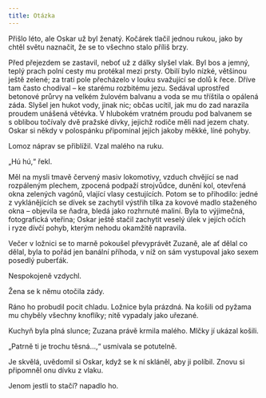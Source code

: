 ```yaml
---
title: Otázka
---
```


Přišlo léto, ale Oskar už byl ženatý. Kočárek tlačil jednou rukou, jako by chtěl světu naznačit, že se to všechno stalo příliš brzy.

Před přejezdem se zastavil, neboť už z dálky slyšel vlak. Byl bos a jemný, teplý prach polní cesty mu protékal mezi prsty. Obilí bylo nízké, většinou ještě zelené; za tratí pole přecházelo v louku svažující se dolů k řece. Dříve tam často chodíval – ke starému rozbitému jezu. Sedával uprostřed betonové průrvy na velkém žulovém balvanu a voda se mu tříštila o opálená záda. Slyšel jen hukot vody, jinak nic; občas ucítil, jak mu do zad narazila proudem unášená větévka. V hlubokém vratném proudu pod balvanem se s oblibou točívaly dvě pražské dívky, jejichž rodiče měli nad jezem chaty. Oskar si někdy v polospánku připomínal jejich jakoby měkké, líné pohyby.

Lomoz náprav se přiblížil. Vzal malého na ruku.

„Hú hú,“ řekl.

Měl na mysli tmavě červený masiv lokomotivy, vzduch chvějící se nad rozpáleným plechem, zpocená podpaží strojvůdce, dunění kol, otevřená okna zelených vagónů, vlající vlasy cestujících. Potom se to přihodilo: jedné z vyklánějících se dívek se zachytil výstřih tílka za kovové madlo staženého okna – objevila se ňadra, bledá jako rozhrnuté maliní. Byla to výjimečná, fotografická vteřina; Oskar ještě stačil zachytit veselý úlek v jejích očích i ryze dívčí pohyb, kterým nehodu okamžitě napravila.

Večer v ložnici se to marně pokoušel převyprávět Zuzaně, ale ať dělal co dělal, byla to pořád jen banální příhoda, v níž on sám vystupoval jako sexem posedlý puberťák.

Nespokojeně vzdychl.

Žena se k němu otočila zády.

Ráno ho probudil pocit chladu. Ložnice byla prázdná. Na košili od pyžama mu chyběly všechny knoflíky; nitě vypadaly jako uřezané.

Kuchyň byla plná slunce; Zuzana právě krmila malého. Mlčky jí ukázal košili.

„Patrně ti je trochu těsná…,“ usmívala se potutelně.

Je skvělá, uvědomil si Oskar, když se k ní skláněl, aby ji políbil. Znovu si připomněl onu dívku z vlaku.

Jenom jestli to stačí? napadlo ho.
